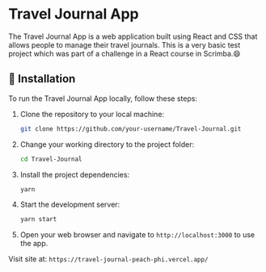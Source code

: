 # Travel Journal App

The Travel Journal App is a web application built using React and CSS that allows people to manage their travel journals. This is a very basic test project which was part of a challenge in a React course in Scrimba.😄

## 🔧 Installation

To run the Travel Journal App locally, follow these steps:

1. Clone the repository to your local machine:

   ```bash
   git clone https://github.com/your-username/Travel-Journal.git
   ```

2. Change your working directory to the project folder:

   ```bash
   cd Travel-Journal
   ```

3. Install the project dependencies:

   ```bash
   yarn
   ```

4. Start the development server:

   ```bash
   yarn start
   ```

5. Open your web browser and navigate to `http://localhost:3000` to use the app.

Visit site at: `https://travel-journal-peach-phi.vercel.app/`
